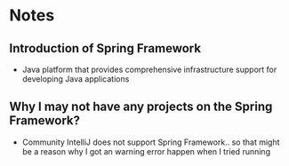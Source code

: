 # Notes 

## Introduction of Spring Framework 
* Java platform that provides comprehensive infrastructure support for developing Java applications 

## Why I may not have any projects on the Spring Framework? 
* Community IntelliJ does not support Spring Framework.. so that might be a reason why I got an warning error happen when I tried running 